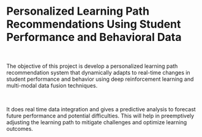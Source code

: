 # Personalized Learning Path Recommendations Using Student Performance and Behavioral Data
<br>
<p>The objective of this project is develop a personalized learning path recommendation system that dynamically adapts to real-time changes in student performance and behavior using deep reinforcement learning and multi-modal data fusion techniques.</p>
<br>
<p>It does real time data integration and gives a predictive
analysis to forecast future performance and potential difficulties. This will help in preemptively adjusting the learning path to mitigate challenges and optimize learning outcomes.</p>